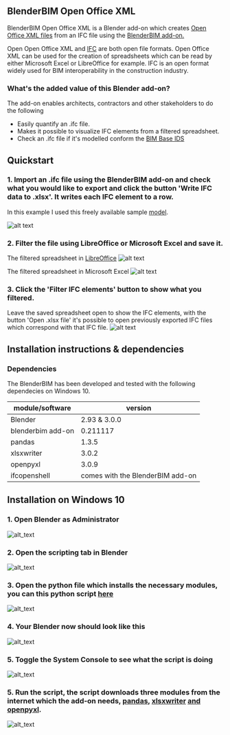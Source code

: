 ## BlenderBIM Open Office XML

BlenderBIM Open Office XML is a Blender add-on which creates [Open Office XML files](https://en.wikipedia.org/wiki/Office_Open_XML) from an IFC file using the [BlenderBIM add-on.](https://blenderbim.org/) 

Open Open Office XML and [IFC](https://www.buildingsmart.org/standards/bsi-standards/industry-foundation-classes/) are both open file formats. Open Office XML can be used for the creation of spreadsheets which can be read by either Microsoft Excel or LibreOffice for example.
IFC is an open format widely used for BIM interoperability in the construction industry. 

### What's the added value of this Blender add-on?
The add-on enables architects, contractors and other stakeholders to do the following
- Easily quantify an .ifc file. 
- Makes it possible to visualize IFC elements from a filtered spreadsheet.
- Check an .ifc file if it's modelled conform the [BIM Base IDS](https://www.bimloket.nl//documents/BIM-ILS_infographicA4_2020_UK_021.pdf)

## Quickstart
### 1. Import an .ifc file using the BlenderBIM add-on and check what you would like to export and click the button 'Write IFC data to .xlsx'. It writes each IFC element to a row.  
In this example I used this freely available sample [model](https://github.com/jakob-beetz/DataSetSchependomlaan).

![alt text](https://github.com/C-Claus/BlenderScripts/blob/master/BlenderBIMOpenOfficeXML/images/00_Blender.png)

### 2. Filter the file using LibreOffice or Microsoft Excel and save it.

The filtered spreadsheet in [LibreOffice](https://www.libreoffice.org/)
![alt text](https://github.com/C-Claus/BlenderScripts/blob/master/BlenderBIMOpenOfficeXML/images/01_filtered_openoffice_libre.png)

The filtered spreadsheet in Microsoft Excel
![alt text](https://github.com/C-Claus/BlenderScripts/blob/master/BlenderBIMOpenOfficeXML/images/01_filtered_openoffice_excel.png)

### 3. Click the 'Filter IFC elements' button to show what you filtered.
Leave the saved spreadsheet open to show the IFC elements, with the button 'Open .xlsx file' it's possible to open previously exported IFC files which correspond with that IFC file.
![alt text](https://github.com/C-Claus/BlenderScripts/blob/master/BlenderBIMOpenOfficeXML/images/03_filtered_openoffice_libre_blender.png)






## Installation instructions & dependencies
### Dependencies

The BlenderBIM has been developed and tested with the following dependecies on Windows 10.

module/software | version
---- | -----
Blender | 2.93 & 3.0.0
blenderbim add-on | 0.211117
pandas | 1.3.5
xlsxwriter | 3.0.2
openpyxl | 3.0.9
ifcopenshell | comes with the BlenderBIM add-on


## Installation on Windows 10

### 1.  Open Blender as Administrator
![alt_text](https://github.com/C-Claus/BlenderScripts/blob/master/BlenderBIMOpenOfficeXML/images/00_install/00_run_blender_as_administrator.png)

### 2.  Open the scripting tab in Blender
![alt_text](https://github.com/C-Claus/BlenderScripts/blob/master/BlenderBIMOpenOfficeXML/images/00_install/01_open_Scripting_tab.png)

### 3.  Open the python file which installs the necessary modules, you can this python script [here](https://github.com/C-Claus/BlenderScripts/blob/master/BlenderBIMOpenOfficeXML/Blender_install_modules.py)
![alt_text](https://github.com/C-Claus/BlenderScripts/blob/master/BlenderBIMOpenOfficeXML/images/00_install/02_open_file.png)

### 4. Your Blender now should look like this
![alt_text](https://github.com/C-Claus/BlenderScripts/blob/master/BlenderBIMOpenOfficeXML/images/00_install/03_scripting_file_opened.png)

### 5. Toggle the System Console to see what the script is doing
![alt_text](https://github.com/C-Claus/BlenderScripts/blob/master/BlenderBIMOpenOfficeXML/images/00_install/04_toggle_the_system_console.png)


### 5. Run the script, the script downloads three modules from the internet which the add-on needs, [pandas](https://pandas.pydata.org/), [xlsxwriter](https://xlsxwriter.readthedocs.io/) [and openpyxl](https://openpyxl.readthedocs.io/en/stable/).
![alt_text](https://github.com/C-Claus/BlenderScripts/blob/master/BlenderBIMOpenOfficeXML/images/00_install/06_run_the_script_by_pressing_the_play_button.png)

